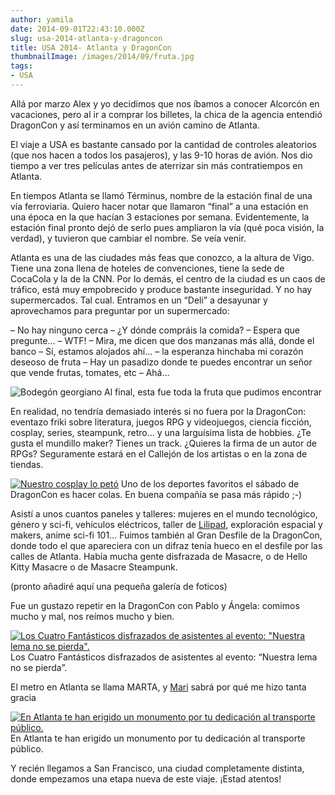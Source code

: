 ```yaml
---
author: yamila
date: 2014-09-01T22:43:10.000Z
slug: usa-2014-atlanta-y-dragoncon
title: USA 2014- Atlanta y DragonCon
thumbnailImage: /images/2014/09/fruta.jpg
tags:
- USA
---
```



Allá por marzo Alex y yo decidimos que nos íbamos a conocer Alcorcón en vacaciones, pero al ir a comprar los billetes, la chica de la agencia entendió DragonCon y así terminamos en un avión camino de Atlanta.

El viaje a USA es bastante cansado por la cantidad de controles aleatorios (que nos hacen a todos los pasajeros), y las 9-10 horas de avión. Nos dio tiempo a ver tres películas antes de aterrizar sin más contratiempos en Atlanta.

En tiempos Atlanta se llamó Términus, nombre de la estación final de una vía ferroviaria. Quiero hacer notar que llamaron “final” a una estación en una época en la que hacían 3 estaciones por semana. Evidentemente, la estación final pronto dejó de serlo pues ampliaron la vía (qué poca visión, la verdad), y tuvieron que cambiar el nombre. Se veía venir.

Atlanta es una de las ciudades más feas que conozco, a la altura de Vigo. Tiene una zona llena de hoteles de convenciones, tiene la sede de CocaCola y la de la CNN. Por lo demás, el centro de la ciudad es un caos de tráfico, está muy empobrecido y produce bastante inseguridad. Y no hay supermercados. Tal cual. Entramos en un “Deli” a desayunar y aprovechamos para preguntar por un supermercado:

– No hay ninguno cerca
 – ¿Y dónde compráis la comida?
 – Espera que pregunte… – WTF!
 – Mira, me dicen que dos manzanas más allá, donde el banco
 – Sí, estamos alojados ahí… – la esperanza hinchaba mi corazón deseoso de fruta
 – Hay un pasadizo donde te puedes encontrar un señor que vende frutas, tomates, etc
 – Ahá…

![Bodegón georgiano](/images/2014/09/fruta.jpg#full)
Al final, esta fue toda la fruta que pudimos encontrar

En realidad, no tendría demasiado interés si no fuera por la DragonCon: eventazo friki sobre literatura, juegos RPG y videojuegos, ciencia ficción, cosplay, series, steampunk, retro… y una larguísima lista de hobbies. ¿Te gusta el mundillo maker? Tienes un track. ¿Quieres la firma de un autor de RPGs? Seguramente estará en el Callejón de los artistas o en la zona de tiendas.

[![Nuestro cosplay lo petó](/images/2014/09/haciendo-cola.jpg#small)](/images/2014/09/haciendo-cola.jpg#full)
Uno de los deportes favoritos el sábado de DragonCon es hacer colas. En buena compañía se pasa más rápido ;-)

Asistí a unos cuantos paneles y talleres: mujeres en el mundo tecnológico, género y sci-fi, vehículos eléctricos, taller de [Lilipad](http:/lilypadarduino.org/), exploración espacial y makers, anime sci-fi 101… Fuimos también al Gran Desfile de la DragonCon, donde todo el que apareciera con un difraz tenía hueco en el desfile por las calles de Atlanta. Había mucha gente disfrazada de Masacre, o de Hello Kitty Masacre o de Masacre Steampunk.

(pronto añadiré aquí una pequeña galería de foticos)

Fue un gustazo repetir en la DragonCon con Pablo y Ángela: comimos mucho y mal, nos reímos mucho y bien.

[![Los Cuatro Fantásticos disfrazados de asistentes al evento: "Nuestra lema no se pierda".](/images/2014/09/fantastic-four.jpg#small)](/images/2014/09/fantastic-four.jpg#full)
Los Cuatro Fantásticos disfrazados de asistentes al evento: “Nuestra lema no se pierda”.

El metro en Atlanta se llama MARTA, y [Mari](http:/twitter.com/marta_serrano) sabrá por qué me hizo tanta gracia

[![En Atlanta te han erigido un monumento por tu dedicación al transporte público.](/images/2014/09/marta1.jpg#small)](/images/2014/09/marta1.jpg#full)
En Atlanta te han erigido un monumento por tu dedicación al transporte público.

Y recién llegamos a San Francisco, una ciudad completamente distinta, donde empezamos una etapa nueva de este viaje. ¡Estad atentos!


